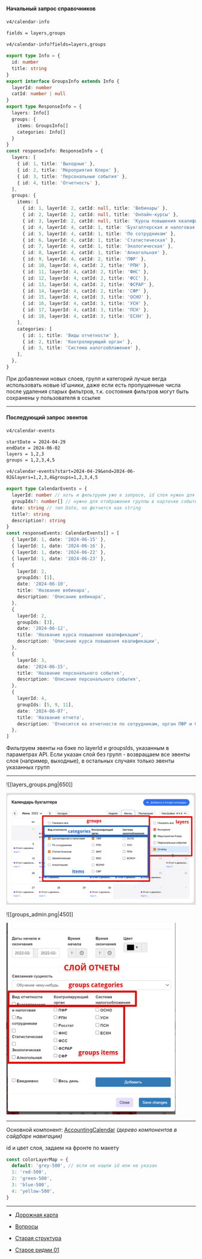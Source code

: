 #### Начальный запрос справочников

```
v4/calendar-info 
```

```
fields = layers,groups
```

```
v4/calendar-info?fields=layers,groups
```

```ts
export type Info = {
  id: number
  title: string
}
export interface GroupsInfo extends Info {
  layerId: number
  catId: number | null
}
export type ResponseInfo = {
  layers: Info[]
  groups: {
    items: GroupsInfo[]
    categories: Info[]
  }
}
const responseInfo: ResponseInfo = {
  layers: [
    { id: 1, title: 'Выходные' },
    { id: 2, title: 'Мероприятия Клерк' },
    { id: 3, title: 'Персональные события' },
    { id: 4, title: 'Отчетность' },
  ],
  groups: {
    items: [
      { id: 1, layerId: 2, catId: null, title: 'Вебинары' },
      { id: 2, layerId: 2, catId: null, title: 'Онлайн-курсы' },
      { id: 3, layerId: 2, catId: null, title: 'Курсы повышения квалификации' },
      { id: 4, layerId: 4, catId: 1, title: 'Бухгалтерская и налоговая' },
      { id: 5, layerId: 4, catId: 1, title: 'По сотрудникам' },
      { id: 6, layerId: 4, catId: 1, title: 'Статистическая' },
      { id: 7, layerId: 4, catId: 1, title: 'Экологическая' },
      { id: 8, layerId: 4, catId: 1, title: 'Алкогольная' },
      { id: 9, layerId: 4, catId: 2, title: 'ПФР' },
      { id: 10, layerId: 4, catId: 2, title: 'РПН' },
      { id: 11, layerId: 4, catId: 2, title: 'ФНС' },
      { id: 12, layerId: 4, catId: 2, title: 'ФСС' },
      { id: 13, layerId: 4, catId: 2, title: 'ФСРАР' },
      { id: 14, layerId: 4, catId: 2, title: 'СФР' },
      { id: 15, layerId: 4, catId: 3, title: 'ОСНО' },
      { id: 16, layerId: 4, catId: 3, title: 'УСН' },
      { id: 17, layerId: 4, catId: 3, title: 'ПСН' },
      { id: 18, layerId: 4, catId: 3, title: 'ЕСХН' },
    ],
    categories: [
      { id: 1, title: 'Виды отчетности' },
      { id: 2, title: 'Контролирующий орган' },
      { id: 3, title: 'Система налогооблажения' },
    ],
  },
}
```

При добавлении новых слоев, групп и категорий лучше вегда использовать новые id'шники, даже если есть пропущенные числа после удаления старых фильтров, т.к. состояния фильтров могут быть сохранены у пользователя в ссылке

---
#### Последующий запрос эвентов

```
v4/calendar-events
```

```
startDate = 2024-04-29
endDate = 2024-06-02
layers = 1,2,3
groups = 1,2,3,4,5
```

```
v4/calendar-events?start=2024-04-29&end=2024-06-02&layers=1,2,3,4&groups=1,2,3,4,5
```

```ts
export type CalendarEvents = {
  layerId: number // хоть и фильтруем уже в запросе, id слоя нужен для цвета
  groupIds?: number[] // нужно для отображения группы в карточке события - "УСН"
  date: string // тип Date, но фетчится как string
  title?: string
  description?: string
}
const responseEvents: CalendarEvents[] = [
  { layerId: 1, date: '2024-06-15' },
  { layerId: 1, date: '2024-06-16' },
  { layerId: 1, date: '2024-06-22' },
  { layerId: 1, date: '2024-06-23' },
  {
    layerId: 2,
    groupIds: [1],
    date: '2024-06-10',
    title: 'Название вебинара',
    description: 'Описание вебинара',
  },
  {
    layerId: 2,
    groupIds: [3],
    date: '2024-06-12',
    title: 'Название курса повышения квалификации',
    description: 'Описание курса повышения квалификации',
  },
  {
    layerId: 3,
    date: '2024-06-15',
    title: 'Название персонального события',
    description: 'Описание персонального события',
  },
  {
    layerId: 4,
    groupIds: [5, 9, 11],
    date: '2024-06-07',
    title: 'Название отчета',
    description: 'Относится ко отчетности по сотрудникам, орган ПФР и ФНС',
  },
]
```

Фильтруем эвенты на бэке по layerId и groupsIds, указанным в параметрах API. Если указан слой без групп - возвращаем все эвенты слоя (например, выходные), в остальных случаях только эвенты указанных групп

---

![[layers_groups.png|650]]

<img src="assets/layers_groups.png" width="650">

![[groups_admin.png|450]]

<img src="assets/groups_admin.png" width="450">

---

Основной компонент: [AccountingCalendar](AccountingCalendar/AccountingCalendar.md) *(дерево компонентов в сайдбаре навигации)*

id и цвет слоя, задаем на фронте по макету
```ts
const colorLayerMap = {
  default: 'grey-500', // если не нашли id или не указан
  1: 'red-500',
  2: 'green-500',
  3: 'blue-500',
  4: 'yellow-500',
}
```


---

- [Дорожная карта](road_map.md)

- [Вопросы](questions.md)

- [Старая структура](old_structure.md)

- [Старое ридми 01](old_readme_01.md)
